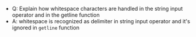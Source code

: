 - Q: Explain how whitespace characters are handled in the string input operator and in the getline function
- A: whitespace is recognized as delimiter in string input operator and it's ignored in `getline` function